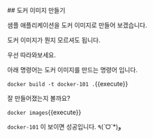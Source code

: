 
## 도커 이미지 만들기

샘플 애플리케이션을 도커 이미지로 만들어 보겠습니다.



도커 이미지가 뭔지 모르셔도 됩니다.

우선 따라와보세요.



아래 명령어는 도커 이미지를 만드는 명령어 입니다.

`docker build -t docker-101 .`{{execute}}




잘 만들어졌는지 볼까요?

`docker images`{{execute}}



`docker-101` 이 보이면 성공입니다.     ٩(ˊᗜˋ*)و    